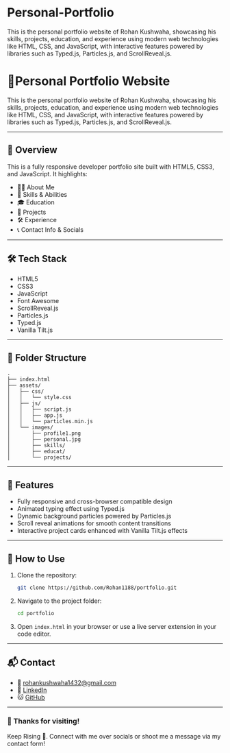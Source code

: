 # Personal-Portfolio
This is the personal portfolio website of Rohan Kushwaha, showcasing his skills, projects, education, and experience using modern web technologies like HTML, CSS, and JavaScript, with interactive features powered by libraries such as Typed.js, Particles.js, and ScrollReveal.js.
# 💼Personal Portfolio Website
This is the personal portfolio website of Rohan Kushwaha, showcasing his skills, projects, education, and experience using modern web technologies like HTML, CSS, and JavaScript, with interactive features powered by libraries such as Typed.js, Particles.js, and ScrollReveal.js.

---

## 📌 Overview

This is a fully responsive developer portfolio site built with HTML5, CSS3, and JavaScript. It highlights:

* 👨‍💻 About Me
* 🧠 Skills & Abilities
* 🎓 Education
* 💼 Projects
* 🛠 Experience
* 📞 Contact Info & Socials

---

## 🛠 Tech Stack

* HTML5
* CSS3
* JavaScript
* Font Awesome
* ScrollReveal.js
* Particles.js
* Typed.js
* Vanilla Tilt.js

---

## 📁 Folder Structure

```
.
├── index.html
├── assets/
│   ├── css/
│   │   └── style.css
│   ├── js/
│   │   ├── script.js
│   │   ├── app.js
│   │   └── particles.min.js
│   └── images/
│       ├── profile1.png
│       ├── personal.jpg
│       ├── skills/
│       ├── educat/
│       └── projects/
```

---

## 🚀 Features

* Fully responsive and cross-browser compatible design
* Animated typing effect using Typed.js
* Dynamic background particles powered by Particles.js
* Scroll reveal animations for smooth content transitions
* Interactive project cards enhanced with Vanilla Tilt.js effects

---

## 🧪 How to Use

1. Clone the repository:

   ```bash
   git clone https://github.com/Rohan1188/portfolio.git
   ```
2. Navigate to the project folder:

   ```bash
   cd portfolio
   ```
3. Open `index.html` in your browser or use a live server extension in your code editor.

---


## 📬 Contact

* 📧 [rohankushwaha1432@gmail.com](mailto:rohankushwaha1432@gmail.com)
* 💼 [LinkedIn](https://www.linkedin.com/in/rohan-kushwaha-393154279/)
* 🐱 [GitHub](https://github.com/Rohan1188)


---

### 🙏 Thanks for visiting!

Keep Rising 🚀. Connect with me over socials or shoot me a message via my contact form!
